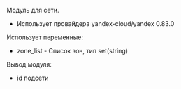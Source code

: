 Модуль для сети.
* Использует провайдера yandex-cloud/yandex 0.83.0

Использует переменные:
* zone_list - Список зон, тип set(string)


Вывод модуля:
* id подсети